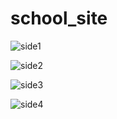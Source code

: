 # school_site
![side1](https://user-images.githubusercontent.com/64232780/93710368-d357f800-fb4e-11ea-8b9e-f5deb43d618f.png)

![side2](https://user-images.githubusercontent.com/64232780/93710371-d5ba5200-fb4e-11ea-8b58-340b74a20e29.png)

![side3](https://user-images.githubusercontent.com/64232780/93710372-d652e880-fb4e-11ea-843f-3bade5a9efdd.png)

![side4](https://user-images.githubusercontent.com/64232780/93710373-d6eb7f00-fb4e-11ea-9ebf-8c442d9488ad.png)
